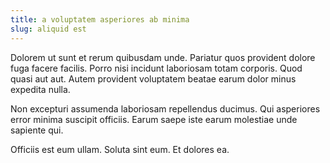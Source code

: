 ```yaml
---
title: a voluptatem asperiores ab minima
slug: aliquid est
---
```


Dolorem ut sunt et rerum quibusdam unde. Pariatur quos provident dolore fuga facere facilis. Porro nisi incidunt laboriosam totam corporis. Quod quasi aut aut. Autem provident voluptatem beatae earum dolor minus expedita nulla.

Non excepturi assumenda laboriosam repellendus ducimus. Qui asperiores error minima suscipit officiis. Earum saepe iste earum molestiae unde sapiente qui.

Officiis est eum ullam. Soluta sint eum. Et dolores ea.
